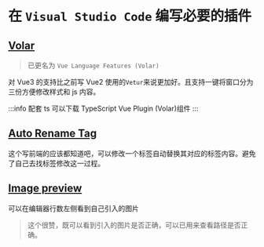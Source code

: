 # 在 `Visual Studio Code` 编写必要的插件

## [Volar](https://marketplace.visualstudio.com/items?itemName=johnsoncodehk.volar)

> 已更名为 `Vue Language Features (Volar)`

对 Vue3 的支持比之前写 Vue2 使用的`Vetur`来说更加好。且支持一键将窗口分为三份方便修改样式和 js 内容。

:::info
配套 ts 可以下载 TypeScript Vue Plugin (Volar)组件
:::

## [Auto Rename Tag](https://marketplace.visualstudio.com/items?itemName=formulahendry.auto-rename-tag)

这个写前端的应该都知道吧，可以修改一个标签自动替换其对应的标签内容。避免了自己去找标签修改这一过程。

## [Image preview](https://marketplace.visualstudio.com/items?itemName=kisstkondoros.vscode-gutter-preview)

可以在编辑器行数左侧看到自己引入的图片

> 这个很赞，既可以看到引入的图片是否正确，可以已用来查看路径是否正确。
